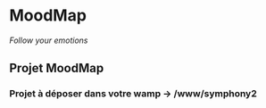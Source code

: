 # MoodMap
*Follow your emotions*


## Projet MoodMap

### Projet à déposer dans votre wamp -> /www/symphony2

